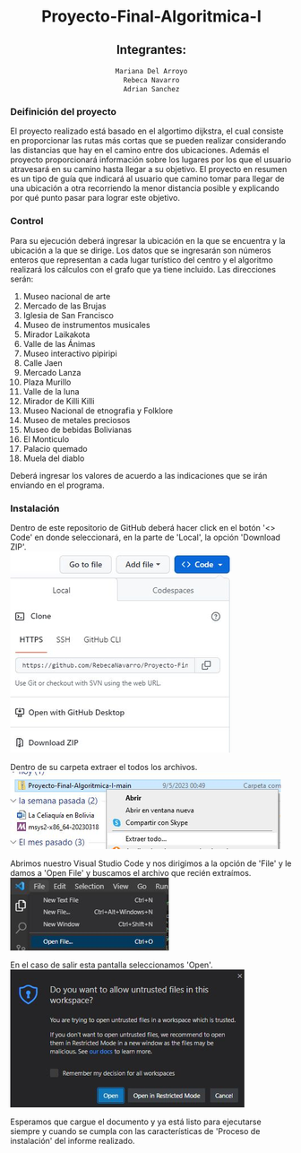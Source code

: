 <div align= "center">

# Proyecto-Final-Algoritmica-I
## Integrantes: 
    Mariana Del Arroyo
    Rebeca Navarro
    Adrian Sanchez
    
</div>

### Deifinición del proyecto
El proyecto realizado está basado en el algortimo dijkstra, el cual consiste en proporcionar las rutas más cortas que se pueden realizar considerando las distancias que hay en el camino entre dos ubicaciones. Además el proyecto proporcionará información sobre los lugares por los que el usuario atravesará en su camino hasta llegar a su objetivo. 
El proyecto en resumen es un tipo de guía que indicará al usuario que camino tomar para llegar de una ubicación a otra recorriendo la menor distancia posible y explicando por qué punto pasar para lograr este objetivo. <br/>

### Control
Para su ejecución deberá ingresar la ubicación en la que se encuentra y la ubicación a la que se dirige. Los datos que se ingresarán son números enteros que representan a cada lugar turístico del centro y el algoritmo realizará los cálculos con el grafo que ya tiene incluido. 
Las direcciones serán: <br/>
<ol>
  
  <li> Museo nacional de arte </li>
  <li> Mercado de las Brujas </li>
  <li> Iglesia de San Francisco </li>
  <li> Museo de instrumentos musicales </li>
  <li> Mirador Laikakota </li>
  <li> Valle de las Ánimas </li>
  <li> Museo interactivo pipiripi </li>
  <li> Calle Jaen </li>
  <li> Mercado Lanza </li>
  <li> Plaza Murillo </li>
  <li> Valle de la luna </li>
  <li> Mirador de Killi Killi </li>
  <li> Museo Nacional de etnografia y Folklore </li>
  <li> Museo de metales preciosos </li>
  <li> Museo de bebidas Bolivianas </li>
  <li> El Monticulo </li>
  <li> Palacio quemado </li>
  <li> Muela del diablo </li>
      
</ol>          
    
Deberá ingresar los valores de acuerdo a las indicaciones que se irán enviando en el programa.<br/>
    
</div>
    
### Instalación
Dentro de este repositorio de GitHub deberá hacer click en el botón '<> Code' en donde seleccionará, en la parte de 'Local', la opción 'Download ZIP'.<br/> 
![alt text](https://github.com/RebecaNavarro/Proyecto-Final-Algoritmica-I/blob/main/Imagenes/download.jpg)

Dentro de su carpeta extraer el todos los archivos.
![alt text](https://github.com/RebecaNavarro/Proyecto-Final-Algoritmica-I/blob/main/Imagenes/extraer.jpg)

Abrimos nuestro Visual Studio Code y nos dirigimos a la opción de 'File' y le damos a 'Open File' y buscamos el archivo que recién extraímos.
![alt text](https://github.com/RebecaNavarro/Proyecto-Final-Algoritmica-I/blob/main/Imagenes/openfile.jpg)

En el caso de salir esta pantalla seleccionamos 'Open'.
![alt text](https://github.com/RebecaNavarro/Proyecto-Final-Algoritmica-I/blob/main/Imagenes/trust.jpg)

Esperamos que cargue el documento y ya está listo para ejecutarse siempre y cuando se cumpla con las características de 'Proceso de instalación' del informe realizado.


     
    

